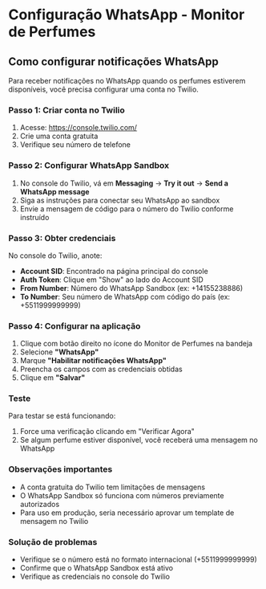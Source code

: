 # Configuração WhatsApp - Monitor de Perfumes

## Como configurar notificações WhatsApp

Para receber notificações no WhatsApp quando os perfumes estiverem disponíveis, você precisa configurar uma conta no Twilio.

### Passo 1: Criar conta no Twilio

1. Acesse: https://console.twilio.com/
2. Crie uma conta gratuita
3. Verifique seu número de telefone

### Passo 2: Configurar WhatsApp Sandbox

1. No console do Twilio, vá em **Messaging** → **Try it out** → **Send a WhatsApp message**
2. Siga as instruções para conectar seu WhatsApp ao sandbox
3. Envie a mensagem de código para o número do Twilio conforme instruído

### Passo 3: Obter credenciais

No console do Twilio, anote:
- **Account SID**: Encontrado na página principal do console
- **Auth Token**: Clique em "Show" ao lado do Account SID
- **From Number**: Número do WhatsApp Sandbox (ex: +14155238886)
- **To Number**: Seu número de WhatsApp com código do país (ex: +5511999999999)

### Passo 4: Configurar na aplicação

1. Clique com botão direito no ícone do Monitor de Perfumes na bandeja
2. Selecione **"WhatsApp"**
3. Marque **"Habilitar notificações WhatsApp"**
4. Preencha os campos com as credenciais obtidas
5. Clique em **"Salvar"**

### Teste

Para testar se está funcionando:
1. Force uma verificação clicando em "Verificar Agora"
2. Se algum perfume estiver disponível, você receberá uma mensagem no WhatsApp

### Observações importantes

- A conta gratuita do Twilio tem limitações de mensagens
- O WhatsApp Sandbox só funciona com números previamente autorizados
- Para uso em produção, seria necessário aprovar um template de mensagem no Twilio

### Solução de problemas

- Verifique se o número está no formato internacional (+5511999999999)
- Confirme que o WhatsApp Sandbox está ativo
- Verifique as credenciais no console do Twilio 